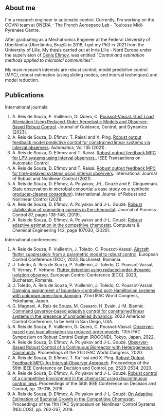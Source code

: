 ## About me

I'm a research engineer in automatic control. Currently, I'm working on the COVNI team at [ONERA - The French Aerospace Lab](https://www.onera.fr/fr) - Toulouse Midi-Pyrenées Centre.

After graduating as a Mechatronics Engineer at the Federal University of Uberlândia (Uberlândia, Brazil) in 2018, I got my PhD in 2021 from the University of Lille. My thesis carried out at Inria Lille - Nord Europe under the supervision of [Denis Efimov](http://researchers.lille.inria.fr/~efimov/), was entitled _"Control and estimation methods applied to microbial communities"_. 

My main research interests are robust control, model predictive control (MPC), robust estimation (using sliding modes, and interval techniques) and model reduction.

## Publications

International journals:

1. A. Reis de Souza, P. Vuillemin, D. Quero, C. [Poussot-Vassal. Gust Load Alleviation Using Reduced-Order Aeroelastic Models and Observer-Based Robust Control](https://doi.org/10.2514/1.G007153). Journal of Guidance, Control, and Dynamics (2023). 
2. A. Reis de Souza, D. Efimov, T. Raissi and X. Ping. [Robust output feedback model predictive control for constrained linear systems via interval observers](10.1016/j.automatica.2021.109951 ). Automatica, Vol 135 (2021).
3. A. Reis de Souza, D. Efimov and T. Raissi. [Robust output feedback MPC for LPV systems using interval observers.](10.1109/TAC.2021.3099449). IEEE Transactions on Automatic Control
4. A. Reis de Souza, D. Efimov and T. Raissi. [Robust output feedback MPC for time-delayed systems using interval observers](10.1002/rnc.5874). International Journal of Robust and Nonlinear Control (2021). 
5. A. Reis de Souza, D. Efimov, A. Polyakov, J-L. Gouzé and E. Cinquemani. [State observation in microbial consortia: a case study on a synthetic producer-cleaner consortium](https://doi.org/10.1002/rnc.5945)). International Journal of Robust and Nonlinear Control (2021). 
6. A. Reis de Souza, D. Efimov, A. Polyakov and J-L. Gouzé. [Robust stabilization of competing species in the chemostat](10.1016/j.jprocont.2020.01.010 ). Journal of Process Control 87, pages 138-146, (2019). 
7. A. Reis de Souza, D. Efimov, A. Polyakov and J-L. Gouzé. [Robust adaptive estimation in the competitive chemostat](10.1016/j.compchemeng.2020.107030 ). Computers & Chemical Engineering 142, page 107030, (2020). 

International conferences:

1. A. Reis de Souza, P. Vuillemin, J. Toledo, C. Poussot-Vassal. [Aircraft flutter suppression: from a parametric model to robust control](ieeexplore.ieee.org/document/10178141 ). European Control Conference (ECC), 2023, Bucharest, Romania. 
2. J. Toledo, A. Reis de Souza, P. Vuillemin, J. Toledo, C. Poussot-Vassal, R. Vernay, F. Vetrano. [Flutter detection using reduced-order dynamic isolation observer](https://ieeexplore.ieee.org/document/10178173). European Control Conference (ECC), 2023, Bucharest, Romania.
3. J. Toledo, A. Reis de Souza, P. Vuillemin, J. Toledo, C. Poussot-Vassal. [Damping assignment of boundary-controlled port-Hamiltonian systems with unknown open-loop damping](https://www.sciencedirect.com/science/article/pii/S2405896323007607). 22nd IFAC World Congress, Yokohama, Japan.
4. G. Magnani, A. Reis de Souza, M. Cassaro, H. Evain, J-M. Biannic. [Command governor-based adaptive control for constrained linear systems in the presence of unmodelled dynamics](doi.org/10.23919/ACC55779.2023.10156442). 2023 American Control Conference, to be held in San Diego, USA. 
5. A. Reis de Souza, P. Vuillemin, D. Quero, C. Poussot-Vassal. [Observer-based gust load alleviation via reduced-order models](doi.org/10.1016/j.ifacol.2022.09.318 ). 10th IFAC Symposium on Robust Control Design (ROCOND), Tokyo, Japan, 2022. 
6. A. Reis de Souza, D. Efimov, A. Polyakov and J-L. Gouzé. [Observer-Based Robust Control of a Continuous Bioreactor with Heterogeneous Community](https://doi.org/10.1016/j.ifacol.2020.12.689 ). Proceedings of the 21st IFAC World Congress, 2020. 
7. A. Reis de Souza, D. Efimov, T. Ra¨ıssi and X. Ping. [Robust Output Feedback MPC: An Interval-Observer Approach](10.1109/CDC42340.2020.9304070 ). Proceedings of the 59th IEEE Conference on Decision and Control, pp. 2529-2534, 2020.
8. A. Reis de Souza, D. Efimov, A. Polyakov and J-L. Gouzé. [Robust control of a competitive Environment in the chemostat using discontinuous control laws](10.1109/CDC40024.2019.9029613). Proceedings of the 58th IEEE Conference on Decision and Control, pp. 13-018, 2019.
9. A. Reis de Souza, D. Efimov, A. Polyakov and J-L. Gouzé. [On Adaptive Estimation of Bacterial Growth in the Competitive Chemostat](doi.org/10.1016/j.ifacol.2019.11.789 ). Proceedings of the 11th IFAC Symposium on Nonlinear Control Systems (NOLCOS), pp. 262-267, 2019.

